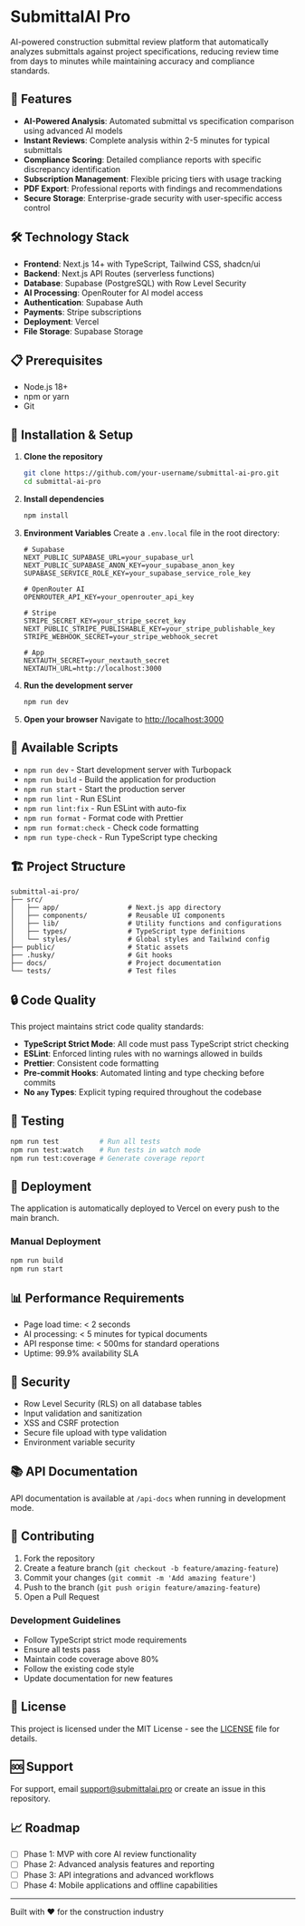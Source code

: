 # SubmittalAI Pro

AI-powered construction submittal review platform that automatically analyzes submittals against project specifications, reducing review time from days to minutes while maintaining accuracy and compliance standards.

## 🚀 Features

- **AI-Powered Analysis**: Automated submittal vs specification comparison using advanced AI models
- **Instant Reviews**: Complete analysis within 2-5 minutes for typical submittals
- **Compliance Scoring**: Detailed compliance reports with specific discrepancy identification
- **Subscription Management**: Flexible pricing tiers with usage tracking
- **PDF Export**: Professional reports with findings and recommendations
- **Secure Storage**: Enterprise-grade security with user-specific access control

## 🛠️ Technology Stack

- **Frontend**: Next.js 14+ with TypeScript, Tailwind CSS, shadcn/ui
- **Backend**: Next.js API Routes (serverless functions)
- **Database**: Supabase (PostgreSQL) with Row Level Security
- **AI Processing**: OpenRouter for AI model access
- **Authentication**: Supabase Auth
- **Payments**: Stripe subscriptions
- **Deployment**: Vercel
- **File Storage**: Supabase Storage

## 📋 Prerequisites

- Node.js 18+
- npm or yarn
- Git

## 🔧 Installation & Setup

1. **Clone the repository**

   ```bash
   git clone https://github.com/your-username/submittal-ai-pro.git
   cd submittal-ai-pro
   ```

2. **Install dependencies**

   ```bash
   npm install
   ```

3. **Environment Variables**
   Create a `.env.local` file in the root directory:

   ```env
   # Supabase
   NEXT_PUBLIC_SUPABASE_URL=your_supabase_url
   NEXT_PUBLIC_SUPABASE_ANON_KEY=your_supabase_anon_key
   SUPABASE_SERVICE_ROLE_KEY=your_supabase_service_role_key

   # OpenRouter AI
   OPENROUTER_API_KEY=your_openrouter_api_key

   # Stripe
   STRIPE_SECRET_KEY=your_stripe_secret_key
   NEXT_PUBLIC_STRIPE_PUBLISHABLE_KEY=your_stripe_publishable_key
   STRIPE_WEBHOOK_SECRET=your_stripe_webhook_secret

   # App
   NEXTAUTH_SECRET=your_nextauth_secret
   NEXTAUTH_URL=http://localhost:3000
   ```

4. **Run the development server**

   ```bash
   npm run dev
   ```

5. **Open your browser**
   Navigate to [http://localhost:3000](http://localhost:3000)

## 📝 Available Scripts

- `npm run dev` - Start development server with Turbopack
- `npm run build` - Build the application for production
- `npm run start` - Start the production server
- `npm run lint` - Run ESLint
- `npm run lint:fix` - Run ESLint with auto-fix
- `npm run format` - Format code with Prettier
- `npm run format:check` - Check code formatting
- `npm run type-check` - Run TypeScript type checking

## 🏗️ Project Structure

```
submittal-ai-pro/
├── src/
│   ├── app/                 # Next.js app directory
│   ├── components/          # Reusable UI components
│   ├── lib/                 # Utility functions and configurations
│   ├── types/               # TypeScript type definitions
│   └── styles/              # Global styles and Tailwind config
├── public/                  # Static assets
├── .husky/                  # Git hooks
├── docs/                    # Project documentation
└── tests/                   # Test files
```

## 🔒 Code Quality

This project maintains strict code quality standards:

- **TypeScript Strict Mode**: All code must pass TypeScript strict checking
- **ESLint**: Enforced linting rules with no warnings allowed in builds
- **Prettier**: Consistent code formatting
- **Pre-commit Hooks**: Automated linting and type checking before commits
- **No `any` Types**: Explicit typing required throughout the codebase

## 🧪 Testing

```bash
npm run test          # Run all tests
npm run test:watch    # Run tests in watch mode
npm run test:coverage # Generate coverage report
```

## 🚀 Deployment

The application is automatically deployed to Vercel on every push to the main branch.

### Manual Deployment

```bash
npm run build
npm run start
```

## 📊 Performance Requirements

- Page load time: < 2 seconds
- AI processing: < 5 minutes for typical documents
- API response time: < 500ms for standard operations
- Uptime: 99.9% availability SLA

## 🔐 Security

- Row Level Security (RLS) on all database tables
- Input validation and sanitization
- XSS and CSRF protection
- Secure file upload with type validation
- Environment variable security

## 📚 API Documentation

API documentation is available at `/api-docs` when running in development mode.

## 🤝 Contributing

1. Fork the repository
2. Create a feature branch (`git checkout -b feature/amazing-feature`)
3. Commit your changes (`git commit -m 'Add amazing feature'`)
4. Push to the branch (`git push origin feature/amazing-feature`)
5. Open a Pull Request

### Development Guidelines

- Follow TypeScript strict mode requirements
- Ensure all tests pass
- Maintain code coverage above 80%
- Follow the existing code style
- Update documentation for new features

## 📄 License

This project is licensed under the MIT License - see the [LICENSE](LICENSE) file for details.

## 🆘 Support

For support, email support@submittalai.pro or create an issue in this repository.

## 📈 Roadmap

- [ ] Phase 1: MVP with core AI review functionality
- [ ] Phase 2: Advanced analysis features and reporting
- [ ] Phase 3: API integrations and advanced workflows
- [ ] Phase 4: Mobile applications and offline capabilities

---

Built with ❤️ for the construction industry
